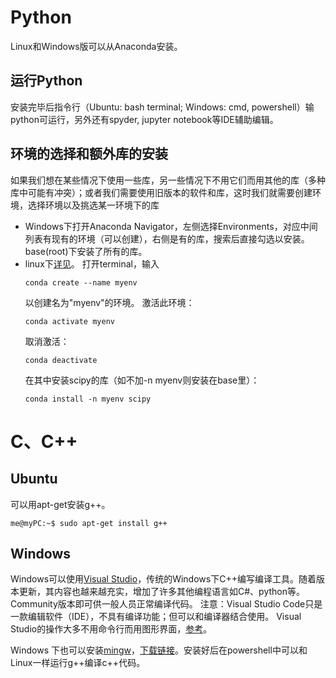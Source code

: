 # Python

Linux和Windows版可以从Anaconda安装。
## 运行Python
安装完毕后指令行（Ubuntu: bash terminal; Windows: cmd, powershell）输python可运行，另外还有spyder, jupyter notebook等IDE辅助编辑。

## 环境的选择和额外库的安装
如果我们想在某些情况下使用一些库，另一些情况下不用它们而用其他的库（多种库中可能有冲突）；或者我们需要使用旧版本的软件和库，这时我们就需要创建环境，选择环境以及挑选某一环境下的库

* Windows下打开Anaconda Navigator，左侧选择Environments，对应中间列表有现有的环境（可以创建），右侧是有的库，搜索后直接勾选以安装。base(root)下安装了所有的库。
* linux下[详见](https://conda.io/projects/conda/en/latest/user-guide/tasks/manage-environments.html)。
  打开terminal，输入
  ```
  conda create --name myenv
  ```
  以创建名为"myenv"的环境。
  激活此环境：
  ```
  conda activate myenv
  ```
  取消激活：
  ```
  conda deactivate
  ```
  在其中安装scipy的库（如不加-n myenv则安装在base里）：
  ```
  conda install -n myenv scipy
  ```

# C、C++

## Ubuntu
可以用apt-get安装g++。
```console
me@myPC:~$ sudo apt-get install g++
```

## Windows
Windows可以使用[Visual Studio](https://visualstudio.microsoft.com/zh-hans/)，传统的Windows下C++编写编译工具。随着版本更新，其内容也越来越充实，增加了许多其他编程语言如C#、python等。Community版本即可供一般人员正常编译代码。
注意：Visual Studio Code只是一款编辑软件（IDE），不具有编译功能；但可以和编译器结合使用。
Visual Studio的操作大多不用命令行而用图形界面，[参考](https://visualstudio.microsoft.com/zh-hans/vs/getting-started/#cplusplus)。

Windows 下也可以安装[mingw](https://www.mingw-w64.org/)，[下载链接](http://win-builds.org/doku.php/download_and_installation_from_windows)。安装好后在powershell中可以和Linux一样运行g++编译c++代码。
